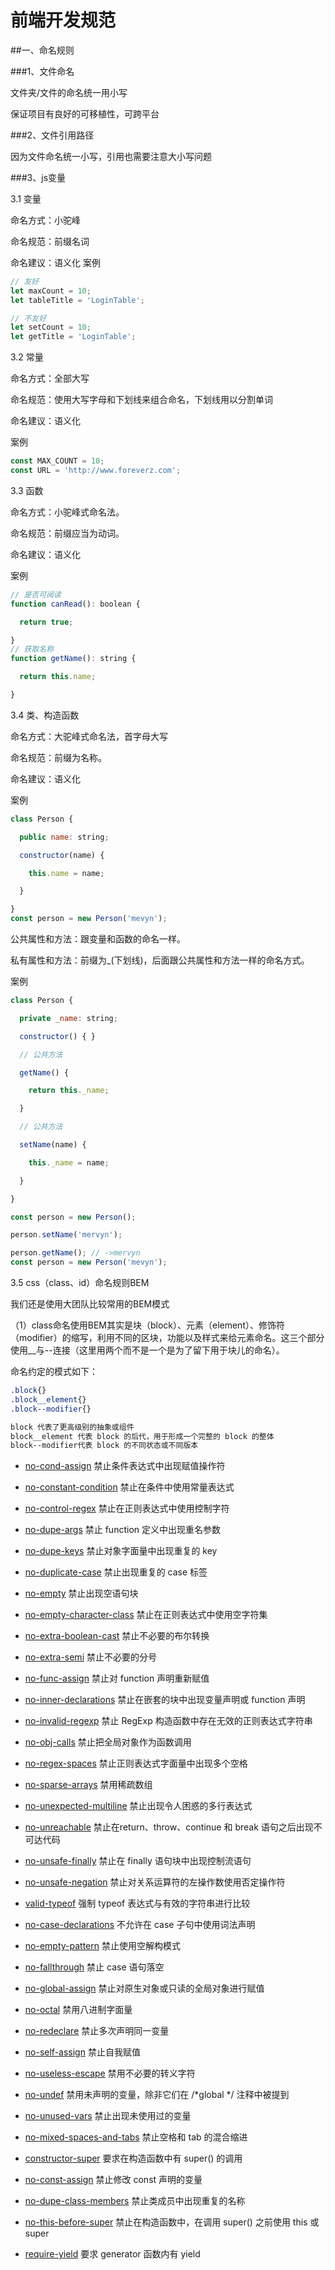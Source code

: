 # 前端开发规范
##一、命名规则

###1、文件命名

文件夹/文件的命名统一用小写

保证项目有良好的可移植性，可跨平台 

###2、文件引用路径

因为文件命名统一小写，引用也需要注意大小写问题

###3、js变量

3.1 变量

命名方式：小驼峰

命名规范：前缀名词

命名建议：语义化
案例

```javascript
// 友好
let maxCount = 10; 
let tableTitle = 'LoginTable';

// 不友好
let setCount = 10;
let getTitle = 'LoginTable';
```
3.2 常量

命名方式：全部大写

命名规范：使用大写字母和下划线来组合命名，下划线用以分割单词

命名建议：语义化

案例
```javascript
const MAX_COUNT = 10;
const URL = 'http://www.foreverz.com';
```
3.3 函数

命名方式：小驼峰式命名法。

命名规范：前缀应当为动词。

命名建议：语义化

案例
```javascript
// 是否可阅读
function canRead(): boolean {

  return true;

}
// 获取名称
function getName(): string {

  return this.name;

}
```
3.4 类、构造函数

命名方式：大驼峰式命名法，首字母大写

命名规范：前缀为名称。

命名建议：语义化

案例
```javascript
class Person {

  public name: string;

  constructor(name) {

    this.name = name;

  }

}
const person = new Person('mevyn');
```
公共属性和方法：跟变量和函数的命名一样。

私有属性和方法：前缀为_(下划线)，后面跟公共属性和方法一样的命名方式。

案例
```javascript
class Person {

  private _name: string;

  constructor() { }

  // 公共方法

  getName() {

    return this._name;

  }

  // 公共方法

  setName(name) {

    this._name = name;

  }

}

const person = new Person();

person.setName('mervyn');

person.getName(); // ->mervyn
const person = new Person('mevyn');
```
3.5 css（class、id）命名规则BEM

我们还是使用大团队比较常用的BEM模式

（1）class命名使用BEM其实是块（block）、元素（element）、修饰符（modifier）的缩写，利用不同的区块，功能以及样式来给元素命名。这三个部分使用__与--连接（这里用两个而不是一个是为了留下用于块儿的命名）。

命名约定的模式如下：
```css
.block{}
.block__element{}
.block--modifier{}

block 代表了更高级别的抽象或组件
block__element 代表 block 的后代，用于形成一个完整的 block 的整体
block--modifier代表 block 的不同状态或不同版本
```
- [no-cond-assign](https://cn.eslint.org/docs/rules/no-cond-assign) 禁止条件表达式中出现赋值操作符
- [no-constant-condition](https://cn.eslint.org/docs/rules/no-constant-condition) 禁止在条件中使用常量表达式
- [no-control-regex](https://cn.eslint.org/docs/rules/no-control-regex) 禁止在正则表达式中使用控制字符
- [no-dupe-args](https://cn.eslint.org/docs/rules/no-dupe-args) 禁止 function 定义中出现重名参数
- [no-dupe-keys](https://cn.eslint.org/docs/rules/no-dupe-keys) 禁止对象字面量中出现重复的 key
- [no-duplicate-case](https://cn.eslint.org/docs/rules/no-duplicate-case) 禁止出现重复的 case 标签
- [no-empty](https://cn.eslint.org/docs/rules/no-empty) 禁止出现空语句块
- [no-empty-character-class](https://cn.eslint.org/docs/rules/no-empty-character-class) 禁止在正则表达式中使用空字符集
- [no-extra-boolean-cast](https://cn.eslint.org/docs/rules/no-extra-boolean-cast) 禁止不必要的布尔转换
- [no-extra-semi](https://cn.eslint.org/docs/rules/no-extra-semi) 禁止不必要的分号
- [no-func-assign](https://cn.eslint.org/docs/rules/no-func-assign) 禁止对 function 声明重新赋值

- [no-inner-declarations](https://cn.eslint.org/docs/rules/no-inner-declarations) 禁止在嵌套的块中出现变量声明或 function 声明

- [no-invalid-regexp](https://cn.eslint.org/docs/rules/no-invalid-regexp) 禁止 RegExp 构造函数中存在无效的正则表达式字符串

- [no-obj-calls](https://cn.eslint.org/docs/rules/no-obj-calls) 禁止把全局对象作为函数调用

- [no-regex-spaces](https://cn.eslint.org/docs/rules/no-regex-spaces) 禁止正则表达式字面量中出现多个空格

- [no-sparse-arrays](https://cn.eslint.org/docs/rules/no-sparse-arrays) 禁用稀疏数组

- [no-unexpected-multiline](https://cn.eslint.org/docs/rules/no-unexpected-multiline) 禁止出现令人困惑的多行表达式

- [no-unreachable](https://cn.eslint.org/docs/rules/no-unreachable) 禁止在return、throw、continue 和 break 语句之后出现不可达代码

- [no-unsafe-finally](https://cn.eslint.org/docs/rules/no-unsafe-finally) 禁止在 finally 语句块中出现控制流语句

- [no-unsafe-negation](https://cn.eslint.org/docs/rules/no-unsafe-negation) 禁止对关系运算符的左操作数使用否定操作符


- [valid-typeof](https://cn.eslint.org/docs/rules/valid-typeof) 强制 typeof 表达式与有效的字符串进行比较

- [no-case-declarations](https://cn.eslint.org/docs/rules/no-case-declarations) 不允许在 case 子句中使用词法声明

- [no-empty-pattern](https://cn.eslint.org/docs/rules/no-empty-pattern) 禁止使用空解构模式

- [no-fallthrough](https://cn.eslint.org/docs/rules/no-fallthrough) 禁止 case 语句落空

- [no-global-assign](https://cn.eslint.org/docs/rules/no-global-assign) 禁止对原生对象或只读的全局对象进行赋值

- [no-octal](https://cn.eslint.org/docs/rules/no-octal) 禁用八进制字面量

- [no-redeclare](https://cn.eslint.org/docs/rules/no-redeclare) 禁止多次声明同一变量

- [no-self-assign](https://cn.eslint.org/docs/rules/no-self-assign) 禁止自我赋值



- [no-useless-escape](https://cn.eslint.org/docs/rules/no-useless-escape) 禁用不必要的转义字符


- [no-undef](https://cn.eslint.org/docs/rules/no-undef) 禁用未声明的变量，除非它们在 /*global */ 注释中被提到


- [no-unused-vars](https://cn.eslint.org/docs/rules/no-unused-vars) 禁止出现未使用过的变量


- [no-mixed-spaces-and-tabs](https://cn.eslint.org/docs/rules/no-mixed-spaces-and-tabs) 禁止空格和 tab 的混合缩进
- [constructor-super](https://cn.eslint.org/docs/rules/constructor-super) 要求在构造函数中有 super() 的调用



- [no-const-assign](https://cn.eslint.org/docs/rules/no-const-assign) 禁止修改 const 声明的变量

- [no-dupe-class-members](https://cn.eslint.org/docs/rules/no-dupe-class-members) 禁止类成员中出现重复的名称




- [no-this-before-super](https://cn.eslint.org/docs/rules/no-this-before-super) 禁止在构造函数中，在调用 super() 之前使用 this 或 super

- [require-yield](https://cn.eslint.org/docs/rules/require-yield) 要求 generator 函数内有 yield